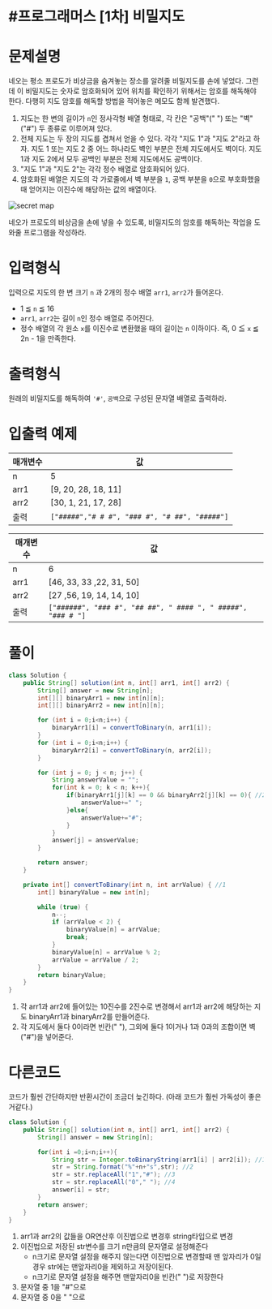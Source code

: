 # #프로그래머스 [1차] 비밀지도

# 문제설명

네오는 평소 프로도가 비상금을 숨겨놓는 장소를 알려줄 비밀지도를 손에 넣었다. 그런데 이 비밀지도는 숫자로 암호화되어 있어 위치를 확인하기 위해서는 암호를 해독해야 한다. 다행히 지도 암호를 해독할 방법을 적어놓은 메모도 함께 발견했다.

1. 지도는 한 변의 길이가 `n`인 정사각형 배열 형태로, 각 칸은 "공백"(" ") 또는 "벽"("#") 두 종류로 이루어져 있다.
2. 전체 지도는 두 장의 지도를 겹쳐서 얻을 수 있다. 각각 "지도 1"과 "지도 2"라고 하자. 지도 1 또는 지도 2 중 어느 하나라도 벽인 부분은 전체 지도에서도 벽이다. 지도 1과 지도 2에서 모두 공백인 부분은 전체 지도에서도 공백이다.
3. "지도 1"과 "지도 2"는 각각 정수 배열로 암호화되어 있다.
4. 암호화된 배열은 지도의 각 가로줄에서 벽 부분을 `1`, 공백 부분을 `0`으로 부호화했을 때 얻어지는 이진수에 해당하는 값의 배열이다.

![secret map](http://t1.kakaocdn.net/welcome2018/secret8.png)

네오가 프로도의 비상금을 손에 넣을 수 있도록, 비밀지도의 암호를 해독하는 작업을 도와줄 프로그램을 작성하라.



# 입력형식

입력으로 지도의 한 변 크기 `n` 과 2개의 정수 배열 `arr1`, `arr2`가 들어온다.

- 1 ≦ `n` ≦ 16
- `arr1`, `arr2`는 길이 `n`인 정수 배열로 주어진다.
- 정수 배열의 각 원소 `x`를 이진수로 변환했을 때의 길이는 `n` 이하이다. 즉, 0 ≦ `x` ≦ 2n - 1을 만족한다.

# 출력형식

원래의 비밀지도를 해독하여 `'#'`, `공백`으로 구성된 문자열 배열로 출력하라.

# 입출력 예제

| 매개변수 | 값                                            |
| -------- | --------------------------------------------- |
| n        | 5                                             |
| arr1     | [9, 20, 28, 18, 11]                           |
| arr2     | [30, 1, 21, 17, 28]                           |
| 출력     | `["#####","# # #", "### #", "# ##", "#####"]` |

| 매개변수 | 값                                                           |
| -------- | ------------------------------------------------------------ |
| n        | 6                                                            |
| arr1     | [46, 33, 33 ,22, 31, 50]                                     |
| arr2     | [27 ,56, 19, 14, 14, 10]                                     |
| 출력     | `["######", "### #", "## ##", " #### ", " #####", "### # "]` |

# 풀이

```java
class Solution {
    public String[] solution(int n, int[] arr1, int[] arr2) {
        String[] answer = new String[n];
		int[][] binaryArr1 = new int[n][n];
		int[][] binaryArr2 = new int[n][n];

		for (int i = 0;i<n;i++) {
			binaryArr1[i] = convertToBinary(n, arr1[i]);
		}
		for (int i = 0;i<n;i++) {
			binaryArr2[i] = convertToBinary(n, arr2[i]);
		}

		for (int j = 0; j < n; j++) {
			String answerValue = "";
			for(int k = 0; k < n; k++){
				if(binaryArr1[j][k] == 0 && binaryArr2[j][k] == 0){ //2
					answerValue+=" ";
				}else{
					answerValue+="#";
				}
			}
			answer[j] = answerValue;
		}

		return answer;
	}

	private int[] convertToBinary(int n, int arrValue) { //1
		int[] binaryValue = new int[n];

		while (true) {
			n--;
			if (arrValue < 2) {
				binaryValue[n] = arrValue;
				break;
			}
			binaryValue[n] = arrValue % 2;
			arrValue = arrValue / 2;
		}
		return binaryValue;
	}
}
```

1. 각 arr1과 arr2에 들어있는 10진수를 2진수로 변경해서 arr1과 arr2에 해당하는 지도 binaryArr1과 binaryArr2를 만들어준다.
2. 각 지도에서 둘다 0이라면 빈칸(" "), 그외에 둘다 1이거나 1과 0과의 조합이면 벽("#")을 넣어준다.

# 다른코드

코드가 훨씬 간단하지만 반환시간이 조금더 늦긴하다.
(아래 코드가 훨씬 가독성이 좋은거같다.)

```java
class Solution {
    public String[] solution(int n, int[] arr1, int[] arr2) {
        String[] answer = new String[n];

		for(int i =0;i<n;i++){
			String str = Integer.toBinaryString(arr1[i] | arr2[i]); //1
            str = String.format("%"+n+"s",str); //2
			str = str.replaceAll("1","#"); //3
			str = str.replaceAll("0"," "); //4
			answer[i] = str;
		}
		return answer;
	}
}
```

1. arr1과 arr2의 값들을 OR연산후 이진법으로 변경후 string타입으로 변경
2. 이진법으로 저장된 str변수를 크기 n만큼의 문자열로 설정해준다
   - n크기로 문자열 설정을 해주지 않는다면 이진법으로 변경할때 맨 앞자리가 0일경우 str에는 맨앞자리0을 제외하고 저장이된다.
   - n크기로 문자열 설정을 해주면 맨앞자리0을 빈칸(" ")로 저장한다
3. 문자열 중 1을 "#"으로
4. 문자열 중 0을 " "으로